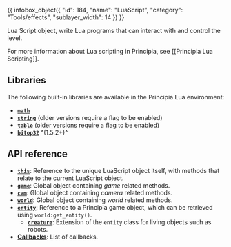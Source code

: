 {{ infobox_object({
	"id": 184,
	"name": "LuaScript",
	"category": "Tools/effects",
	"sublayer_width": 14
}) }}

Lua Script object, write Lua programs that can interact with and control the level.

For more information about Lua scripting in Principia, see [[Principia Lua Scripting]].

## Libraries
The following built-in libraries are available in the Principia Lua environment:
- **[`math`](https://www.lua.org/manual/5.2/manual.html#6.6)**
- **[`string`](https://www.lua.org/manual/5.2/manual.html#6.4)** (older versions require a flag to be enabled)
- **[`table`](https://www.lua.org/manual/5.2/manual.html#6.5)** (older versions require a flag to be enabled)
- **[`bitop32`](https://www.lua.org/manual/5.2/manual.html#6.7)** ^(1.5.2+)^

## API reference

* **[`this`](/wiki/LuaScript/this)**: Reference to the unique LuaScript object itself, with methods that relate to the current LuaScript object.
* **[`game`](/wiki/LuaScript/game)**: Global object containing *game* related methods.
* **[`cam`](/wiki/LuaScript/cam)**: Global object containing *camera* related methods.
* **[`world`](/wiki/LuaScript/world)**: Global object containing *world* related methods.
* **[`entity`](/wiki/LuaScript/entity)**: Reference to a Principia game object, which can be retrieved using `world:get_entity()`.
  * **[`creature`](/wiki/LuaScript/creature)**: Extension of the `entity` class for living objects such as robots.
* **[Callbacks](/wiki/LuaScript/Callbacks)**: List of callbacks.
